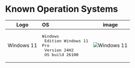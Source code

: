 # Known Operation Systems

 Logo  | OS | image
:------------: | :------------ | :------:
Windows 11 |<pre>Windows<br>    Edition     Windows 11 Pro<br>    Version	    24H2<br>    OS build    26100</pre>  | ![Windows 11](../OSS/windows/about.png)